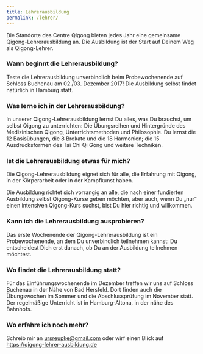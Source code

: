 ```yaml
---
title: Lehrerausbildung
permalink: /lehrer/
---
```

Die Standorte des Centre Qigong bieten jedes Jahr eine gemeinsame Qigong-Lehrerausbildung an. Die Ausbildung ist der Start auf Deinem Weg als Qigong-Lehrer.

### Wann beginnt die Lehrerausbildung?
Teste die Lehrerausbildung unverbindlich beim Probewochenende auf Schloss Buchenau am 02./03. Dezember 2017! Die Ausbildung selbst findet natürlich in Hamburg statt.

### Was lerne ich in der Lehrerausbildung?
In unserer Qigong-Lehrerausbildung lernst Du alles, was Du brauchst, um selbst Qigong zu unterrichten: Die Übungsreihen und Hintergründe des Medizinischen Qigong, Unterrichtsmethoden und Philosophie. Du lernst die 12 Basisübungen, die 8 Brokate und die 18 Harmonien; die 15 Ausdrucksformen des Tai Chi Qi Gong und weitere Techniken.

### Ist die Lehrerausbildung etwas für mich?
Die Qigong-Lehrerausbildung eignet sich für alle, die Erfahrung mit Qigong, in der Körperarbeit oder in der Kampfkunst haben.

Die Ausbildung richtet sich vorrangig an alle, die nach einer fundierten Ausbildung selbst Qigong-Kurse geben möchten, aber auch, wenn Du „nur“ einen intensiven Qigong-Kurs suchst, bist Du hier richtig und willkommen.

### Kann ich die Lehrerausbildung ausprobieren?
Das erste Wochenende der Qigong-Lehrerausbildung ist ein Probewochenende, an dem Du unverbindlich teilnehmen kannst: Du entscheidest Dich erst danach, ob Du an der Ausbildung teilnehmen möchtest.

### Wo findet die Lehrerausbildung statt?
Für das Einführungswochenende im Dezember treffen wir uns auf Schloss Buchenau in der Nähe von Bad Hersfeld. Dort finden auch die Übungswochen im Sommer und die Abschlussprüfung im November statt.
Der regelmäßige Unterricht ist in Hamburg-Altona, in der nähe des Bahnhofs.

### Wo erfahre ich noch mehr?
Schreib mir an <ursreupke@gmail.com> oder wirf einen Blick auf <https://qigong-lehrer-ausbildung.de>